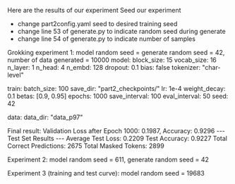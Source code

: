 Here are the results of our experiment
Seed our experiment 
* change part2config.yaml seed to desired training seed
* change line 53 of generate.py to indicate random seed during generate
* change line 54 of generate.py to indicate number of samples

Grokking experiment 1: model random seed = generate random seed = 42, number of data generated = 10000
model:
  block_size: 15
  vocab_size: 16
  n_layer: 1
  n_head: 4
  n_embd: 128
  dropout: 0.1
  bias: false
  tokenizer: "char-level"

train:
  batch_size: 100
  save_dir: "part2_checkpoints/"
  lr: 1e-4
  weight_decay: 0.1
  betas: [0.9, 0.95]
  epochs: 1000
  save_interval: 100
  eval_interval: 50
  seed: 42

data: 
  data_dir: "data_p97"

Final result: 
Validation Loss after Epoch 1000: 0.1987, Accuracy: 0.9296
--- Test Set Results ---
Average Test Loss: 0.2209
Test Accuracy: 0.9227
Total Correct Predictions: 2675
Total Masked Tokens: 2899


Experiment 2: model random seed = 611, generate random seed = 42

Experiment 3 (training and test curve): model random seed = 19683